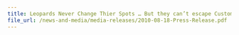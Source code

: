 ```yaml
---
title: Leopards Never Change Thier Spots … But they can’t escape Customs’ eagle eye! 
file_url: /news-and-media/media-releases/2010-08-18-Press-Release.pdf
---
```

